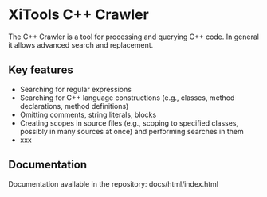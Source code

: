 # XiTools C++ Crawler

The C++ Crawler is a tool for processing and querying C++ code. In general it allows advanced search and replacement.

## Key features

* Searching for regular expressions
* Searching for C++ language constructions (e.g., classes, method declarations, method definitions)
* Omitting comments, string literals, blocks
* Creating scopes in source files (e.g., scoping to specified classes, possibly in many sources at once) and performing
searches in them
* xxx

## Documentation

Documentation available in the repository: docs/html/index.html